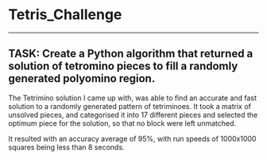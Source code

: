 # Tetris_Challenge
--------------------
TASK: Create a Python algorithm that returned a solution of tetromino pieces to fill a randomly generated polyomino region.
--------------------
The Tetrimino solution I came up with, was able to find an accurate and fast solution to a randomly generated pattern of tetriminoes. It took a matrix of unsolved pieces, and categorised it into 17 different pieces and selected the optimum piece for the solution, so that no block were left unmatched.

It resulted with an accuracy average of 95%, with run speeds of 1000x1000 squares being less than 8 seconds. 

